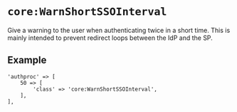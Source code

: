 `core:WarnShortSSOInterval`
===========================

Give a warning to the user when authenticating twice in a short time.
This is mainly intended to prevent redirect loops between the IdP and the SP.

Example
-------

    'authproc' => [
        50 => [
            'class' => 'core:WarnShortSSOInterval',
        ],
    ],
